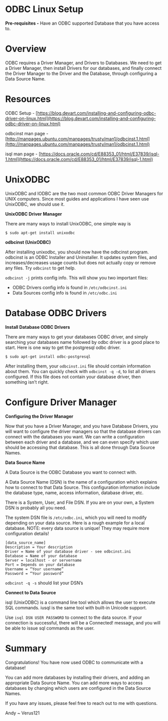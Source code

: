 # ODBC Linux Setup

**Pre-requisites -** Have an ODBC supported Database that you have access to. 

# Overview

ODBC requires a Driver Manager, and Drivers to Databases. We need to get a Driver Manager, then install Drivers for our databases, and finally connect the Driver Manager to the Driver and the Database, through configuring a Data Source Name.

# Resources

ODBC Setup - [https://blog.devart.com/installing-and-configuring-odbc-driver-on-linux.html](https://blog.devart.com/installing-and-configuring-odbc-driver-on-linux.html) 

odbcinst man page - [http://manpages.ubuntu.com/manpages/trusty/man1/odbcinst.1.html](http://manpages.ubuntu.com/manpages/trusty/man1/odbcinst.1.html) 

isql man page - [https://docs.oracle.com/cd/E88353_01/html/E37839/isql-1.html](https://docs.oracle.com/cd/E88353_01/html/E37839/isql-1.html)

# UnixODBC

UnixODBC and IODBC are the two most common ODBC Driver Managers for UNIX computers. Since most guides and applications I have seen use UnixODBC, we should use it. 

**UnixODBC Driver Manager**

There are many ways to install UnixODBC, one simple way is 

`$ sudo apt-get install unixodbc`

**odbcinst (UnixODBC)**

After installing unixodbc, you should now have the odbcinst program. odbcinst is an ODBC Installer and Uninstaller. It updates system files, and increases/decreases usage counts but does not actually copy or remove any files. Try `odbcinst` to get help. 

`odbcinst -j` prints config info. This will show you two important files: 

- ODBC Drivers config info is found in `/etc/odbcinst.ini`
- Data Sources config info is found in `/etc/odbc.ini`

# Database ODBC Drivers

**Install Database ODBC Drivers**

There are many ways to get your databases ODBC driver, and simply searching your databases name followed by odbc driver is a good place to start. Here is one way to get the postgresql odbc driver. 

`$ sudo apt-get install odbc-postgresql` 

After installing them, your `odbcinst.ini` file should contain information about them. You can quickly check with `odbcinst -q -d`, to list all drivers configured. If this file does not contain your database driver, then something isn’t right. 

# Configure Driver Manager

**Configuring the Driver Manager**

Now that you have a Driver Manager, and you have Database Drivers, you will want to configure the driver managers so that the database drivers can connect with the databases you want. We can write a configuration between each driver and a database, and we can even specify which user should be accessing that database. This is all done through Data Source Names.

**Data Source Name** 

A Data Source is the ODBC Database you want to connect with. 

A Data Source Name (DSN) is the name of a configuration which explains how to connect to that Data Source. This configuration information include the database type, name, access information, database driver, etc. 

There is a System, User, and File DSN. If you are on your own, a System DSN is probably all you need. 

The system DSN file is `/etc/odbc.ini`, which you will need to modify depending on your data source. Here is a rough example for a local database. NOTE: every data source is unique! They may require more configuration details!

```
[data_source_name]
Description = Your description
Driver = Name of your database driver - see odbcinst.ini
Database = Name of your database
Server = localhost - or servername
Port = Depends on your database
Username = “Your username”
Password = “Your password”
```

`odbcinst -q -s` should list your DSN’s

**Connect to Data Source**

 isql (UnixODBC) is a command line tool which allows the user to execute SQL commands. iusql is the same tool with built-in Unicode support.

Use `isql DSN USER PASSWORD` to connect to the data source. If your connection is successful, there will be a Connected! message, and you will be able to issue sql commands as the user. 

# Summary

Congratulations! You have now used ODBC to communicate with a database! 

You can add more databases by installing their drivers, and adding an appropriate Data Source Name. You can add more ways to access databases by changing which users are configured in the Data Source Names. 

If you have any issues, please feel free to reach out to me with questions.

Andy ~ Verus121